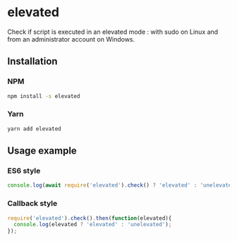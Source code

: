 # elevated
Check if script is executed in an elevated mode : with sudo on Linux and from an administrator account on Windows.

## Installation
### NPM
```bash
npm install -s elevated
```
### Yarn
```bash
yarn add elevated
```

## Usage example

### ES6 style
```javascript
console.log(await require('elevated').check() ? 'elevated' : 'unelevated');
```

### Callback style
```javascript
require('elevated').check().then(function(elevated){
  console.log(elevated ? 'elevated' : 'unelevated');
});
```
